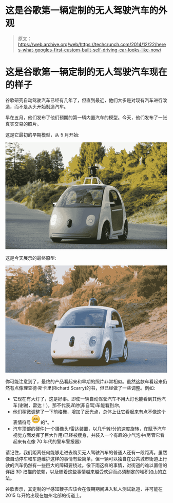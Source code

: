 # 这是谷歌第一辆定制的无人驾驶汽车的外观 

> 原文：<https://web.archive.org/web/https://techcrunch.com/2014/12/22/heres-what-googles-first-custom-built-self-driving-car-looks-like-now/>

# 这是谷歌第一辆定制的无人驾驶汽车现在的样子

谷歌研究自动驾驶汽车已经有几年了，但直到最近，他们大多是对现有汽车进行改造，而不是从头开始制造汽车。

早在五月，他们发布了他们预期的第一辆内置汽车的模型。今天，他们发布了一张真实交易的照片。

这是它最初的早期模型，从 5 月开始:

![v1](img/2da4369e70892e515b03f6c0afdce14f.png)

这是今天展示的最终原型:

![v2](img/87e20d852e9e32cd1f718695906f53c9.png)

你可能注意到了，最终的产品看起来和早期的照片非常相似。虽然这款车看起来仍然有点像理查德·斯卡里(Richard Scarry)的书，但已经做了一些调整。例如:

*   它现在有大灯了，这是好事。即使一辆自动驾驶汽车不用大灯也能看到其他汽车(谢谢，雷达！)，那不代表*其他*(非自驾)车能看到*你*。
*   他们稍微调整了一下前格栅，增加了反光点，总体上让它看起来有点不像这个表情符号![](img/652959fbcd2c9481e7f61808aa9823f4.png)的*。*
*   汽车顶部的硬件(一个摄像头/雷达装置，以几千转/分的速度旋转，在赋予汽车视觉方面发挥了巨大作用)已经被瘦身，并装入一个有趣的小气泡中(尽管它看起来有点像 70 年代的警车警报器)

请记住，我们距离任何能够走进去购买无人驾驶汽车的普通人还有一段距离。虽然像自动停车和车道维护这样的事情有些简单，但一辆可以独自在公共城市街道上行驶的汽车仍然有一些巨大的障碍要绕过。像下雨这样的事情，对街道的难以置信的详细 3D 扫描的依赖，以及随着这些事情越来越受欢迎而必须制定的堆积如山的立法。

谷歌表示，其定制的半感知鞭子应该会在假期期间进入私人测试轨道，并可能在 2015 年开始出现在加州北部的街道上。